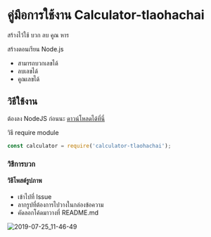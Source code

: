 
# คู่มือการใช้งาน Calculator-tlaohachai

สร้างไว้ใช้ บวก ลบ คูณ หาร

สร้างตอนเรียน Node.js

- สามารถบวกเลขได้
- ลบเลขได้
- คูณเลขได้

## วิธีใช้งาน

ต้องลง NodeJS ก่อนนะ [ดาวน์โหลดได้ที่นี่](https://nodejs.org/en/)

วิธี require module

```js
const calculator = require('calculator-tlaohachai');
```

### วิธีการบวก


#### วิธีโพสต์รูปภาพ
 - เข้าไปที่ Issue
 - ลากรูปที่ต้องการไปวางในกล่องข้อความ
 - คัดลอกโค้ดมาวางที่ README.md

![2019-07-25_11-46-49](https://user-images.githubusercontent.com/53287129/61846616-f4cd3d80-aed1-11e9-9292-bd336cb7471a.png)